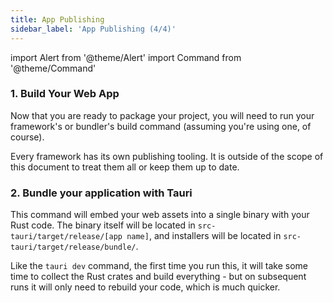 ```yaml
---
title: App Publishing
sidebar_label: 'App Publishing (4/4)'
---
```


import Alert from '@theme/Alert'
import Command from '@theme/Command'

### 1. Build Your Web App

Now that you are ready to package your project, you will need to run your framework's or bundler's build command (assuming you're using one, of course).

<Alert title="Note">
Every framework has its own publishing tooling. It is outside of the scope of this document to treat them all or keep them up to date.
</Alert>

### 2. Bundle your application with Tauri

<Command name="build" />

This command will embed your web assets into a single binary with your Rust code. The binary itself will be located in `src-tauri/target/release/[app name]`, and installers will be located in `src-tauri/target/release/bundle/`.

Like the `tauri dev` command, the first time you run this, it will take some time to collect the Rust crates and build everything - but on subsequent runs it will only need to rebuild your code, which is much quicker.
